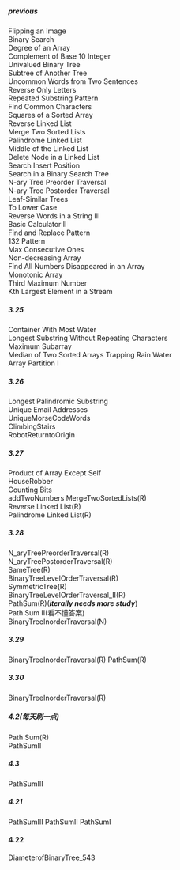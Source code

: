 ##### previous  
Flipping an Image  
Binary Search  
Degree of an Array  
Complement of Base 10 Integer  
Univalued Binary Tree  
Subtree of Another Tree  
Uncommon Words from Two Sentences  
Reverse Only Letters  
Repeated Substring Pattern  
Find Common Characters  
Squares of a Sorted Array  
Reverse Linked List  
Merge Two Sorted Lists  
Palindrome Linked List  
Middle of the Linked List  
Delete Node in a Linked List  
Search Insert Position  
Search in a Binary Search Tree  
N-ary Tree Preorder Traversal  
N-ary Tree Postorder Traversal  
Leaf-Similar Trees  
To Lower Case  
Reverse Words in a String III  
Basic Calculator II  
Find and Replace Pattern  
132 Pattern  
Max Consecutive Ones  
Non-decreasing Array  
Find All Numbers Disappeared in an Array  
Monotonic Array  
Third Maximum Number  
Kth Largest Element in a Stream 
##### 3.25  
Container With Most Water  
Longest Substring Without Repeating Characters  
Maximum Subarray  
Median of Two Sorted Arrays
Trapping Rain Water  
Array Partition I
##### 3.26 
Longest Palindromic Substring  
Unique Email Addresses  
UniqueMorseCodeWords  
ClimbingStairs  
RobotReturntoOrigin
##### 3.27
Product of Array Except Self  
HouseRobber  
Counting Bits  
addTwoNumbers
MergeTwoSortedLists(R)      
Reverse Linked List(R)  
Palindrome Linked List(R)
##### 3.28
N_aryTreePreorderTraversal(R)  
N_aryTreePostorderTraversal(R)  
SameTree(R)  
BinaryTreeLevelOrderTraversal(R)  
SymmetricTree(R)  
BinaryTreeLevelOrderTraversal_II(R)  
PathSum(R)(___iterally needs more study___)  
Path Sum II(看不懂答案)  
BinaryTreeInorderTraversal(N)  
##### 3.29
BinaryTreeInorderTraversal(R) 
PathSum(R)  
##### 3.30
BinaryTreeInorderTraversal(R)   
##### 4.2(每天刷一点)
Path Sum(R)  
PathSumII  
##### 4.3  
PathSumIII  
##### 4.21  
PathSumIII
PathSumII
PathSumI
#### 4.22
DiameterofBinaryTree_543  
